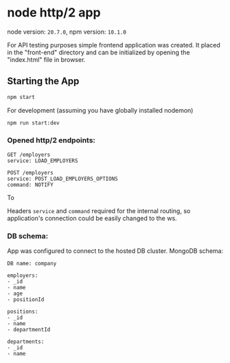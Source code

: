 # node http/2 app

node version: `20.7.0`, npm version: `10.1.0`

For API testing purposes simple frontend application was created. It placed in the "front-end" directory and can be initialized by opening the "index.html" file in browser.

## Starting the App

```bash
npm start
```
For development (assuming you have globally installed nodemon)
```bash
npm run start:dev
```

### Opened http/2 endpoints: 

```
GET /employers
service: LOAD_EMPLOYERS
```

```
POST /employers
service: POST_LOAD_EMPLOYERS_OPTIONS
command: NOTIFY
```

To

Headers `service` and `command` required for the internal routing, so application's connection could be easily changed to the ws.

### DB schema: 
App was configured to connect to the hosted DB cluster. MongoDB schema:
```
DB name: company
```

```
employers: 
- _id
- name
- age
- positionId
```
```
positions: 
- _id
- name
- departmentId
```
```
departments: 
- _id
- name
```
